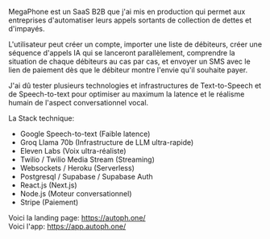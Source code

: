 MegaPhone est un SaaS B2B que j'ai mis en production qui permet aux entreprises d'automatiser leurs appels sortants de collection de dettes et d'impayés.

L'utilisateur peut créer un compte, importer une liste de débiteurs, créer une séquence d'appels IA qui se lanceront parallèlement, comprendre la situation de chaque débiteurs au cas par cas, et envoyer un SMS avec le lien de paiement dès que le débiteur montre l'envie qu'il souhaite payer.

J'ai dû tester plusieurs technologies et infrastructures de Text-to-Speech et de Speech-to-text pour optimiser au maximum la latence et le réalisme humain de l'aspect conversationnel vocal.

La Stack technique:
- Google Speech-to-text (Faible latence)
- Groq Llama 70b (Infrastructure de LLM ultra-rapide)
- Eleven Labs (Voix ultra-réaliste)
- Twilio / Twilio Media Stream (Streaming)
- Websockets / Heroku (Serverless)
- Postgresql / Supabase / Supabase Auth
- React.js (Next.js)
- Node.js (Moteur conversationnel)
- Stripe (Paiement)

Voici la landing page: https://autoph.one/ <br>
Voici l'app: https://app.autoph.one/
